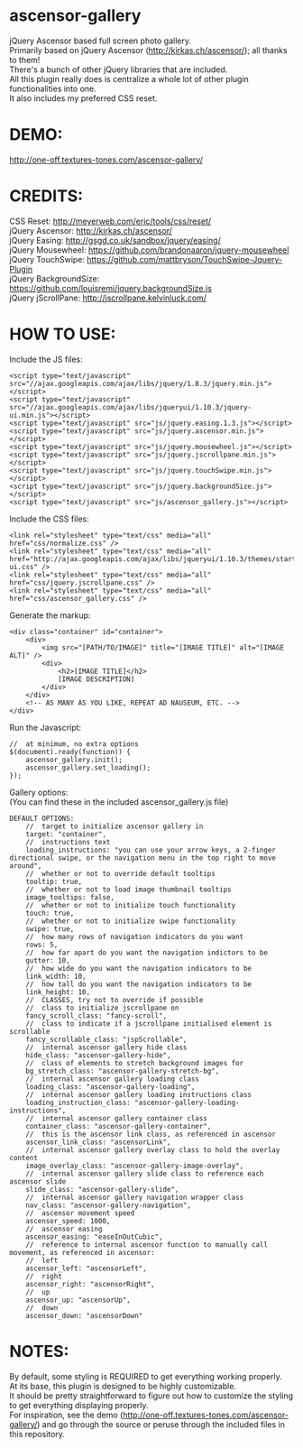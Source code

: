 ascensor-gallery
================

jQuery Ascensor based full screen photo gallery.<br />
Primarily based on jQuery Ascensor (http://kirkas.ch/ascensor/); all thanks to them!<br />
There's a bunch of other jQuery libraries that are included.<br />
All this plugin really does is centralize a whole lot of other plugin functionalities into one.<br />
It also includes my preferred CSS reset.<br />

DEMO:
=====
http://one-off.textures-tones.com/ascensor-gallery/

CREDITS:
========
CSS Reset: http://meyerweb.com/eric/tools/css/reset/<br />
jQuery Ascensor: http://kirkas.ch/ascensor/<br />
jQuery Easing: http://gsgd.co.uk/sandbox/jquery/easing/<br />
jQuery Mousewheel: https://github.com/brandonaaron/jquery-mousewheel<br />
jQuery TouchSwipe: https://github.com/mattbryson/TouchSwipe-Jquery-Plugin<br />
jQuery BackgroundSize: https://github.com/louisremi/jquery.backgroundSize.js<br />
jQuery jScrollPane: http://jscrollpane.kelvinluck.com/<br />

HOW TO USE:
===========

Include the JS files:<br />
```
<script type="text/javascript" src="//ajax.googleapis.com/ajax/libs/jquery/1.8.3/jquery.min.js"></script>
<script type="text/javascript" src="//ajax.googleapis.com/ajax/libs/jqueryui/1.10.3/jquery-ui.min.js"></script>
<script type="text/javascript" src="js/jquery.easing.1.3.js"></script>
<script type="text/javascript" src="js/jquery.ascensor.min.js"></script>
<script type="text/javascript" src="js/jquery.mousewheel.js"></script>
<script type="text/javascript" src="js/jquery.jscrollpane.min.js"></script>
<script type="text/javascript" src="js/jquery.touchSwipe.min.js"></script>
<script type="text/javascript" src="js/jquery.backgroundSize.js"></script>
<script type="text/javascript" src="js/ascensor_gallery.js"></script>
```

Include the CSS files:<br />
```
<link rel="stylesheet" type="text/css" media="all" href="css/normalize.css" />
<link rel="stylesheet" type="text/css" media="all" href="http://ajax.googleapis.com/ajax/libs/jqueryui/1.10.3/themes/start/jquery-ui.css" />
<link rel="stylesheet" type="text/css" media="all" href="css/jquery.jscrollpane.css" />
<link rel="stylesheet" type="text/css" media="all" href="css/ascensor_gallery.css" />
```

Generate the markup:<br />
```
<div class="container" id="container">
	<div>
		<img src="[PATH/TO/IMAGE]" title="[IMAGE TITLE]" alt="[IMAGE ALT]" />
		<div>
			<h2>[IMAGE TITLE]</h2>
			[IMAGE DESCRIPTION]
		</div>
	</div>
	<!-- AS MANY AS YOU LIKE, REPEAT AD NAUSEUM, ETC. -->
</div>
```

Run the Javascript:<br />
```
//	at minimum, no extra options
$(document).ready(function() {
	ascensor_gallery.init();
	ascensor_gallery.set_loading();
});
```

Gallery options:<br />
(You can find these in the included ascensor_gallery.js file)
```
DEFAULT OPTIONS:
	//	target to initialize ascensor gallery in
	target: "container",
	//	instructions text
	loading_instructions: "you can use your arrow keys, a 2-finger directional swipe, or the navigation menu in the top right to move around",
	//	whether or not to override default tooltips
	tooltip: true,
	//	whether or not to load image thumbnail tooltips
	image_tooltips: false,
	//	whether or not to initialize touch functionality
	touch: true,
	//	whether or not to initialize swipe functionality
	swipe: true,
	//	how many rows of navigation indicators do you want
	rows: 5,
	//	how far apart do you want the navigation indictors to be
	gutter: 10,
	//	how wide do you want the navigation indicators to be
	link_width: 10,
	//	how tall do you want the navigation indicators to be
	link_height: 10,
	//	CLASSES, try not to override if possible
	//	class to initialize jscrollpane on
	fancy_scroll_class: "fancy-scroll",
	//	class to indicate if a jscrollpane initialised element is scrollable
	fancy_scrollable_class: "jspScrollable",
	//	internal ascensor gallery hide class
	hide_class: "ascensor-gallery-hide",
	//	class of elements to stretch background images for
	bg_stretch_class: "ascensor-gallery-stretch-bg",
	//	internal ascensor gallery loading class
	loading_class: "ascensor-gallery-loading",
	//	internal ascensor gallery loading instructions class
	loading_instruction_class: "ascensor-gallery-loading-instructions",
	//	internal ascensor gallery container class
	container_class: "ascensor-gallery-container",
	//	this is the ascensor link class, as referenced in ascensor
	ascensor_link_class: "ascensorLink",
	//	internal ascensor gallery overlay class to hold the overlay content
	image_overlay_class: "ascensor-gallery-image-overlay",
	//	internal ascensor gallery slide class to reference each ascensor slide
	slide_class: "ascensor-gallery-slide",
	//	internal ascensor gallery navigation wrapper class
	nav_class: "ascensor-gallery-navigation",
	//	ascensor movement speed
	ascensor_speed: 1000,
	//	ascensor easing
	ascensor_easing: "easeInOutCubic",
	//	reference to internal ascensor function to manually call movement, as referenced in ascensor:
	//	left
	ascensor_left: "ascensorLeft",
	//	right
	ascensor_right: "ascensorRight",
	//	up
	ascensor_up: "ascensorUp",
	//	down
	ascensor_down: "ascensorDown"
```

NOTES:
======
By default, some styling is REQUIRED to get everything working properly.<br />
At its base, this plugin is designed to be highly customizable.<br />
It should be pretty straightforward to figure out how to customize the styling to get everything displaying properly.<br />
For inspiration, see the demo (http://one-off.textures-tones.com/ascensor-gallery/) and go through the source or peruse through the included files in this repository.
